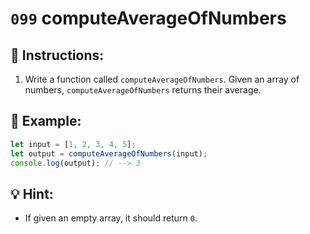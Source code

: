 # `099` computeAverageOfNumbers

## 📝 Instructions: 

1. Write a function called `computeAverageOfNumbers`. Given an array of numbers, `computeAverageOfNumbers` returns their average. 

## 📎 Example:

```js
let input = [1, 2, 3, 4, 5];
let output = computeAverageOfNumbers(input);
console.log(output); // --> 3
```

## 💡 Hint:

+ If given an empty array, it should return `0`.
